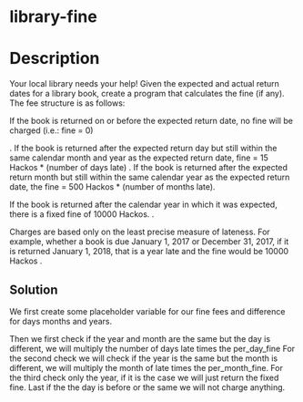 # library-fine

# Description
Your local library needs your help! Given the expected and actual return dates for a library book, create a program that calculates the fine (if any). The fee structure is as follows:

If the book is returned on or before the expected return date, no fine will be charged (i.e.: fine = 0)

.
If the book is returned after the expected return day but still within the same calendar month and year as the expected return date,
fine = 15 Hackos * (number of days late)
.
If the book is returned after the expected return month but still within the same calendar year as the expected return date, the
fine = 500 Hackos * (number of months late).

If the book is returned after the calendar year in which it was expected, there is a fixed fine of
10000 Hackos.
    .

Charges are based only on the least precise measure of lateness. For example, whether a book is due January 1, 2017 or December 31, 2017, if it is returned January 1, 2018, that is a year late and the fine would be 10000 Hackos
. 

## Solution

We first create some placeholder variable for our fine fees and difference for days months and years.

Then we first check if the year and month are the same but the day is different,
we will multiply the number of days late times the per_day_fine 
For the second check we will check if the year is the same but the month is different, we will multiply the month of late times the per_month_fine.
For the third check only the year, if it is the case we will just return the fixed fine.
Last if the the day is before or the same we will not charge anything.
